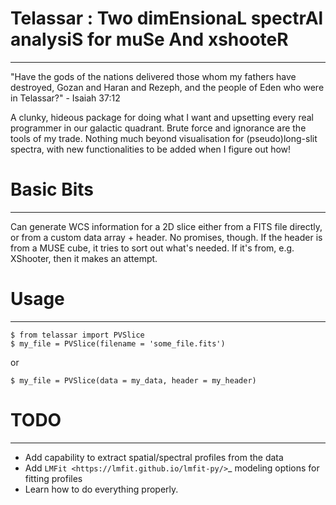# Telassar : Two dimEnsionaL spectrAl analysiS for muSe And xshooteR
-----

"Have the gods of the nations delivered those whom my fathers have destroyed, Gozan and Haran and Rezeph, and the people of Eden who were in Telassar?" - Isaiah 37:12

A clunky, hideous package for doing what I want and upsetting every real programmer in our galactic quadrant. Brute force and ignorance are the tools of my trade. Nothing much beyond visualisation for (pseudo)long-slit spectra, with new functionalities to be added when I figure out how!

# Basic Bits
-----
Can generate WCS information for a 2D slice either from a FITS file directly, or from a custom data array + header. No promises, though. If the header is from a MUSE cube, it tries to sort out what's needed. If it's from, e.g. XShooter, then it makes an attempt. 

# Usage
-----
```
$ from telassar import PVSlice
$ my_file = PVSlice(filename = 'some_file.fits')
``` 
or
```
$ my_file = PVSlice(data = my_data, header = my_header)
```

# TODO
-----
- Add capability to extract spatial/spectral profiles from the data
- Add `LMFit <https://lmfit.github.io/lmfit-py/>`_ modeling options for fitting profiles
- Learn how to do everything properly.
